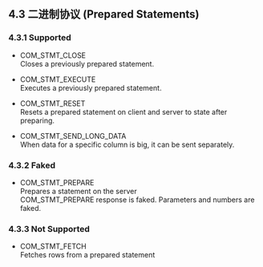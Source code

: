 ## 4.3 二进制协议 (Prepared Statements)
### 4.3.1 Supported  
* COM\_STMT_CLOSE  
Closes a previously prepared statement.  
* COM\_STMT_EXECUTE  
Executes a previously prepared statement.  

* COM\_STMT_RESET   
Resets a prepared statement on client and server to state after preparing.   
* COM\_STMT\_SEND\_LONG_DATA  
When data for a specific column is big, it can be sent separately.  

### 4.3.2 Faked 
* COM\_STMT\_PREPARE  
Prepares a statement on the server  
COM_STMT_PREPARE response is faked. Parameters and numbers are faked.   

### 4.3.3 Not Supported  
* COM\_STMT_FETCH  
Fetches rows from a prepared statement
